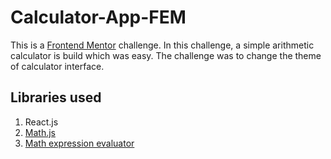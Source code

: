 # Calculator-App-FEM

This is a [Frontend Mentor]() challenge. In this challenge, a simple arithmetic calculator is build which was easy. The challenge was to change the theme of calculator interface.

## Libraries used
1) React.js
2) [Math.js](https://mathjs.org/)
3) [Math expression evaluator](https://www.npmjs.com/package/math-expression-evaluator)
